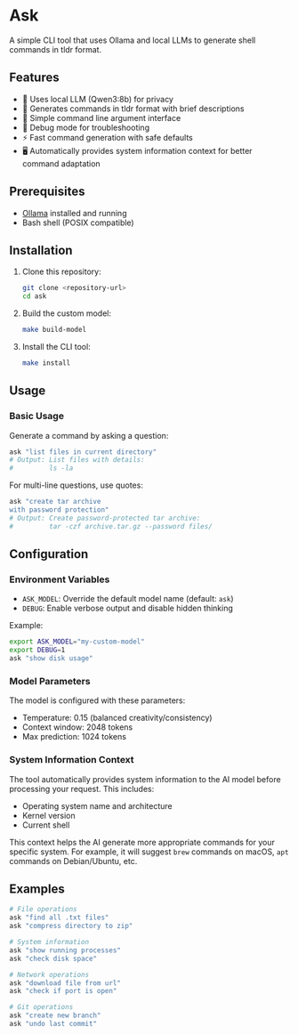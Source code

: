 # Ask

A simple CLI tool that uses Ollama and local LLMs to generate shell commands in tldr format.

## Features

- 🤖 Uses local LLM (Qwen3:8b) for privacy
- 📝 Generates commands in tldr format with brief descriptions
- 🔧 Simple command line argument interface
- 🐛 Debug mode for troubleshooting
- ⚡ Fast command generation with safe defaults
- 🖥️ Automatically provides system information context for better command adaptation

## Prerequisites

- [Ollama](https://ollama.com/) installed and running
- Bash shell (POSIX compatible)

## Installation

1. Clone this repository:
   ```bash
   git clone <repository-url>
   cd ask
   ```

2. Build the custom model:
   ```bash
   make build-model
   ```

3. Install the CLI tool:
   ```bash
   make install
   ```

## Usage

### Basic Usage

Generate a command by asking a question:
```bash
ask "list files in current directory"
# Output: List files with details:
#         ls -la
```

For multi-line questions, use quotes:
```bash
ask "create tar archive
with password protection"
# Output: Create password-protected tar archive:
#         tar -czf archive.tar.gz --password files/
```

## Configuration

### Environment Variables

- `ASK_MODEL`: Override the default model name (default: `ask`)
- `DEBUG`: Enable verbose output and disable hidden thinking

Example:
```bash
export ASK_MODEL="my-custom-model"
export DEBUG=1
ask "show disk usage"
```

### Model Parameters

The model is configured with these parameters:
- Temperature: 0.15 (balanced creativity/consistency)
- Context window: 2048 tokens
- Max prediction: 1024 tokens

### System Information Context

The tool automatically provides system information to the AI model before processing your request. This includes:
- Operating system name and architecture
- Kernel version
- Current shell

This context helps the AI generate more appropriate commands for your specific system. For example, it will suggest `brew` commands on macOS, `apt` commands on Debian/Ubuntu, etc.

## Examples

```bash
# File operations
ask "find all .txt files"
ask "compress directory to zip"

# System information
ask "show running processes"
ask "check disk space"

# Network operations
ask "download file from url"
ask "check if port is open"

# Git operations
ask "create new branch"
ask "undo last commit"
```
